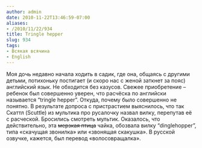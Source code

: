 ```yaml
---
author: admin
date: 2010-11-22T13:46:59-07:00
aliases:
- /2010/11/22/934
title: Tringle hepper
slug: 934
tags:
- Всякая всячина
- English
---
```


Моя дочь недавно начала ходить в садик, где она, общаясь с другими детьми, потихоньку постигает (и скоро нас с женой заткнет за пояс) английский язык. Не обходится без казусов. Свежее приобретение – ребенок был совершенно уверен, что расчёска по английски называется “tringle hepper”. Откуда, почему было совершенно не понятно. В результате допроса с пристрастием выяснилось, что так Скаттл (Scuttle) из мультика про русалочку назвал вилку, перепутав её с расческой. Бросились смотреть мультик. Оказалось, что действительно, эта <del>мерзкая птица</del> чайка, обозвала вилку “dinglehopper”, типа «скачущая звонилка» или «звонящая скакушка». В русской озвучке, кажется, был перевод «волосовращалка».

